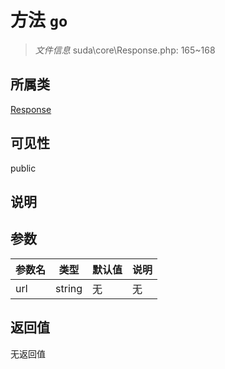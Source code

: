 # 方法 `go`

> *文件信息* suda\core\Response.php: 165~168

## 所属类 

[Response](../Response.md)

## 可见性

 public 

## 说明



## 参数


| 参数名 | 类型 | 默认值 | 说明 |
|--------|-----|-------|-------|
| url |  string | 无 | 无 |



## 返回值

无返回值
